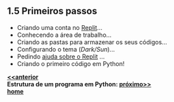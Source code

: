 ## 1.5 Primeiros passos
- Criando uma conta no [Replit](https://replit.com/)...
- Conhecendo a área de trabalho...
- Criando as pastas para armazenar os seus códigos...
- Configurando o tema (*Dark/Sun*)...
- Pedindo [ajuda sobre o Replit](https://docs.replit.com/) ...
- Criando o primeiro código em Python! 

**[<<anterior](prog_inicio.md)**  
**Estrutura de um programa em Python: [próximo>>](prog_estrutura.md)**  
**[home](https://github.com/claytonjasilva/claytonjasilva.github.io/blob/main/progPython_aulas.md)**
